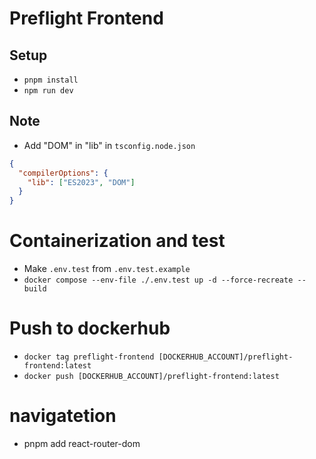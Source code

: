 # Preflight Frontend

## Setup

- `pnpm install`
- `npm run dev`

## Note

- Add "DOM" in "lib" in `tsconfig.node.json`

```json
{
  "compilerOptions": {
    "lib": ["ES2023", "DOM"]
  }
}
```

# Containerization and test

- Make `.env.test` from `.env.test.example`
- `docker compose --env-file ./.env.test up -d --force-recreate --build`

# Push to dockerhub

- `docker tag preflight-frontend [DOCKERHUB_ACCOUNT]/preflight-frontend:latest`
- `docker push [DOCKERHUB_ACCOUNT]/preflight-frontend:latest`

# navigatetion
- pnpm add react-router-dom
